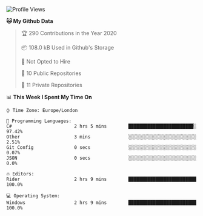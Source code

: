 <!--START_SECTION:waka-->
![Profile Views](http://img.shields.io/badge/Profile%20Views-0-blue)

**🐱 My Github Data** 

> 🏆 290 Contributions in the Year 2020
 > 
> 📦 108.0 kB Used in Github's Storage 
 > 
> 🚫 Not Opted to Hire
 > 
> 📜 10 Public Repositories 
 > 
> 🔑 11 Private Repositories  
 > 
📊 **This Week I Spent My Time On** 

```text
⌚︎ Time Zone: Europe/London

💬 Programming Languages: 
C#                       2 hrs 5 mins        ████████████████████████░   97.42% 
Other                    3 mins              ░░░░░░░░░░░░░░░░░░░░░░░░░   2.51% 
Git Config               0 secs              ░░░░░░░░░░░░░░░░░░░░░░░░░   0.07% 
JSON                     0 secs              ░░░░░░░░░░░░░░░░░░░░░░░░░   0.0%

🔥 Editors: 
Rider                    2 hrs 9 mins        █████████████████████████   100.0%

💻 Operating System: 
Windows                  2 hrs 9 mins        █████████████████████████   100.0%

```


<!--END_SECTION:waka-->